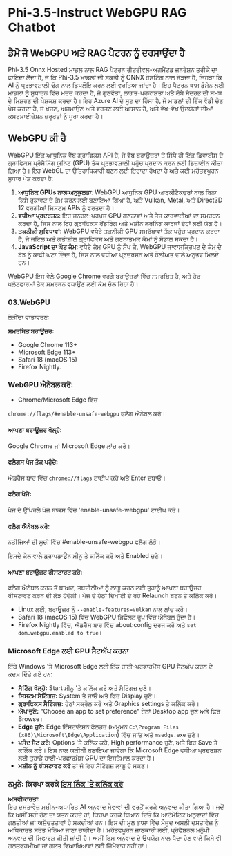 # Phi-3.5-Instruct WebGPU RAG Chatbot

## ਡੈਮੋ ਜੋ WebGPU ਅਤੇ RAG ਪੈਟਰਨ ਨੂੰ ਦਰਸਾਉਂਦਾ ਹੈ

Phi-3.5 Onnx Hosted ਮਾਡਲ ਨਾਲ RAG ਪੈਟਰਨ ਰੀਟਰੀਵਲ-ਅਗਮੈਂਟਡ ਜਨਰੇਸ਼ਨ ਤਰੀਕੇ ਦਾ ਫਾਇਦਾ ਲੈਂਦਾ ਹੈ, ਜੋ ਕਿ Phi-3.5 ਮਾਡਲਾਂ ਦੀ ਸ਼ਕਤੀ ਨੂੰ ONNX ਹੋਸਟਿੰਗ ਨਾਲ ਜੋੜਦਾ ਹੈ, ਜਿਹੜਾ ਕਿ AI ਨੂੰ ਪ੍ਰਭਾਵਸ਼ਾਲੀ ਢੰਗ ਨਾਲ ਡਿਪਲੌਇ ਕਰਨ ਲਈ ਵਰਤਿਆ ਜਾਂਦਾ ਹੈ। ਇਹ ਪੈਟਰਨ ਖਾਸ ਡੋਮੇਨ ਲਈ ਮਾਡਲਾਂ ਨੂੰ ਸੁਧਾਰਨ ਵਿੱਚ ਮਦਦ ਕਰਦਾ ਹੈ, ਜੋ ਗੁਣਵੱਤਾ, ਲਾਗਤ-ਪਰਕਾਸ਼ਤਾ ਅਤੇ ਲੰਬੇ ਸੰਦਰਭ ਦੀ ਸਮਝ ਦੇ ਮਿਸ਼ਰਣ ਦੀ ਪੇਸ਼ਕਸ਼ ਕਰਦਾ ਹੈ। ਇਹ Azure AI ਦੇ ਸੂਟ ਦਾ ਹਿੱਸਾ ਹੈ, ਜੋ ਮਾਡਲਾਂ ਦੀ ਇੱਕ ਵੱਡੀ ਚੋਣ ਪੇਸ਼ ਕਰਦਾ ਹੈ, ਜੋ ਖੋਜਣ, ਅਜ਼ਮਾਉਣ ਅਤੇ ਵਰਤਣ ਲਈ ਆਸਾਨ ਹੈ, ਅਤੇ ਵੱਖ-ਵੱਖ ਉਦਯੋਗਾਂ ਦੀਆਂ ਕਸਟਮਾਈਜ਼ੇਸ਼ਨ ਜ਼ਰੂਰਤਾਂ ਨੂੰ ਪੂਰਾ ਕਰਦਾ ਹੈ।

## WebGPU ਕੀ ਹੈ
WebGPU ਇੱਕ ਆਧੁਨਿਕ ਵੈੱਬ ਗ੍ਰਾਫਿਕਸ API ਹੈ, ਜੋ ਵੈੱਬ ਬਰਾਊਜ਼ਰਾਂ ਤੋਂ ਸਿੱਧੇ ਹੀ ਇੱਕ ਡਿਵਾਈਸ ਦੇ ਗ੍ਰਾਫਿਕਸ ਪ੍ਰੋਸੈਸਿੰਗ ਯੂਨਿਟ (GPU) ਤੱਕ ਪ੍ਰਭਾਵਸ਼ਾਲੀ ਪਹੁੰਚ ਪ੍ਰਦਾਨ ਕਰਨ ਲਈ ਡਿਜ਼ਾਈਨ ਕੀਤਾ ਗਿਆ ਹੈ। ਇਹ WebGL ਦਾ ਉੱਤਰਾਧਿਕਾਰੀ ਬਣਨ ਲਈ ਇਰਾਦਾ ਰੱਖਦਾ ਹੈ ਅਤੇ ਕਈ ਮਹੱਤਵਪੂਰਨ ਸੁਧਾਰ ਪੇਸ਼ ਕਰਦਾ ਹੈ:

1. **ਆਧੁਨਿਕ GPUs ਨਾਲ ਅਨੁਕੂਲਤਾ**: WebGPU ਆਧੁਨਿਕ GPU ਆਰਕੀਟੈਕਚਰਾਂ ਨਾਲ ਬਿਨਾ ਕਿਸੇ ਰੁਕਾਵਟ ਦੇ ਕੰਮ ਕਰਨ ਲਈ ਬਣਾਇਆ ਗਿਆ ਹੈ, ਅਤੇ Vulkan, Metal, ਅਤੇ Direct3D 12 ਵਰਗੀਆਂ ਸਿਸਟਮ APIs ਨੂੰ ਵਰਤਦਾ ਹੈ।
2. **ਵਧੀਆ ਪ੍ਰਦਰਸ਼ਨ**: ਇਹ ਜਨਰਲ-ਪਰਪਜ਼ GPU ਗਣਨਾਵਾਂ ਅਤੇ ਤੇਜ਼ ਕਾਰਵਾਈਆਂ ਦਾ ਸਮਰਥਨ ਕਰਦਾ ਹੈ, ਜਿਸ ਨਾਲ ਇਹ ਗ੍ਰਾਫਿਕਸ ਰੇਂਡਰਿੰਗ ਅਤੇ ਮਸ਼ੀਨ ਲਰਨਿੰਗ ਕਾਰਜਾਂ ਦੋਹਾਂ ਲਈ ਯੋਗ ਹੈ।
3. **ਤਕਨੀਕੀ ਸੁਵਿਧਾਵਾਂ**: WebGPU ਵਧੇਰੇ ਤਕਨੀਕੀ GPU ਸਮਰੱਥਾਵਾਂ ਤੱਕ ਪਹੁੰਚ ਪ੍ਰਦਾਨ ਕਰਦਾ ਹੈ, ਜੋ ਜਟਿਲ ਅਤੇ ਗਤੀਸ਼ੀਲ ਗ੍ਰਾਫਿਕਸ ਅਤੇ ਗਣਨਾਤਮਕ ਕੰਮਾਂ ਨੂੰ ਸੰਭਾਲ ਸਕਦਾ ਹੈ।
4. **JavaScript ਦਾ ਘੱਟ ਕੰਮ**: ਵਧੇਰੇ ਕੰਮ GPU ਨੂੰ ਸੌਂਪ ਕੇ, WebGPU ਜਾਵਾਸਕ੍ਰਿਪਟ ਦੇ ਕੰਮ ਦੇ ਬੋਝ ਨੂੰ ਕਾਫੀ ਘਟਾ ਦਿੰਦਾ ਹੈ, ਜਿਸ ਨਾਲ ਵਧੀਆ ਪ੍ਰਦਰਸ਼ਨ ਅਤੇ ਹੌਲੀਅਤ ਵਾਲੇ ਅਨੁਭਵ ਮਿਲਦੇ ਹਨ।

WebGPU ਇਸ ਵੇਲੇ Google Chrome ਵਰਗੇ ਬਰਾਊਜ਼ਰਾਂ ਵਿੱਚ ਸਮਰਥਿਤ ਹੈ, ਅਤੇ ਹੋਰ ਪਲੇਟਫਾਰਮਾਂ ਤੱਕ ਸਮਰਥਨ ਵਧਾਉਣ ਲਈ ਕੰਮ ਚੱਲ ਰਿਹਾ ਹੈ।

### 03.WebGPU
ਲੋੜੀਂਦਾ ਵਾਤਾਵਰਣ:

**ਸਮਰਥਿਤ ਬਰਾਊਜ਼ਰ:** 
- Google Chrome 113+
- Microsoft Edge 113+
- Safari 18 (macOS 15)
- Firefox Nightly.

### WebGPU ਐਨੇਬਲ ਕਰੋ:

- Chrome/Microsoft Edge ਵਿੱਚ 

`chrome://flags/#enable-unsafe-webgpu` ਫਲੈਗ ਐਨੇਬਲ ਕਰੋ।

#### ਆਪਣਾ ਬਰਾਊਜ਼ਰ ਖੋਲ੍ਹੋ:
Google Chrome ਜਾਂ Microsoft Edge ਲਾਂਚ ਕਰੋ।

#### ਫਲੈਗਸ ਪੇਜ ਤੱਕ ਪਹੁੰਚੋ:
ਐਡਰੈੱਸ ਬਾਰ ਵਿੱਚ `chrome://flags` ਟਾਈਪ ਕਰੋ ਅਤੇ Enter ਦਬਾਓ।

#### ਫਲੈਗ ਖੋਜੋ:
ਪੇਜ ਦੇ ਉੱਪਰਲੇ ਖੋਜ ਬਾਕਸ ਵਿੱਚ 'enable-unsafe-webgpu' ਟਾਈਪ ਕਰੋ।

#### ਫਲੈਗ ਐਨੇਬਲ ਕਰੋ:
ਨਤੀਜਿਆਂ ਦੀ ਸੂਚੀ ਵਿੱਚ #enable-unsafe-webgpu ਫਲੈਗ ਲੱਭੋ।

ਇਸਦੇ ਕੋਲ ਵਾਲੇ ਡ੍ਰਾਪਡਾਊਨ ਮੀਨੂ ਤੇ ਕਲਿੱਕ ਕਰੋ ਅਤੇ Enabled ਚੁਣੋ।

#### ਆਪਣਾ ਬਰਾਊਜ਼ਰ ਰੀਸਟਾਰਟ ਕਰੋ:

ਫਲੈਗ ਐਨੇਬਲ ਕਰਨ ਤੋਂ ਬਾਅਦ, ਤਬਦੀਲੀਆਂ ਨੂੰ ਲਾਗੂ ਕਰਨ ਲਈ ਤੁਹਾਨੂੰ ਆਪਣਾ ਬਰਾਊਜ਼ਰ ਰੀਸਟਾਰਟ ਕਰਨ ਦੀ ਲੋੜ ਹੋਵੇਗੀ। ਪੇਜ ਦੇ ਹੇਠਾਂ ਦਿਖਾਈ ਦੇ ਰਹੇ Relaunch ਬਟਨ ਤੇ ਕਲਿੱਕ ਕਰੋ।

- Linux ਲਈ, ਬਰਾਊਜ਼ਰ ਨੂੰ `--enable-features=Vulkan` ਨਾਲ ਲਾਂਚ ਕਰੋ।
- Safari 18 (macOS 15) ਵਿੱਚ WebGPU ਡਿਫੌਲਟ ਰੂਪ ਵਿੱਚ ਐਨੇਬਲ ਹੁੰਦਾ ਹੈ।
- Firefox Nightly ਵਿੱਚ, ਐਡਰੈੱਸ ਬਾਰ ਵਿੱਚ about:config ਦਰਜ ਕਰੋ ਅਤੇ `set dom.webgpu.enabled to true`।

### Microsoft Edge ਲਈ GPU ਸੈਟਅੱਪ ਕਰਨਾ

ਇੱਥੇ Windows 'ਤੇ Microsoft Edge ਲਈ ਇੱਕ ਹਾਈ-ਪਰਫਾਰਮੈਂਸ GPU ਸੈਟਅੱਪ ਕਰਨ ਦੇ ਕਦਮ ਦਿੱਤੇ ਗਏ ਹਨ:

- **ਸੈਟਿੰਗ ਖੋਲ੍ਹੋ:** Start ਮੀਨੂ 'ਤੇ ਕਲਿੱਕ ਕਰੋ ਅਤੇ ਸੈਟਿੰਗਜ਼ ਚੁਣੋ।
- **ਸਿਸਟਮ ਸੈਟਿੰਗਜ਼:** System ਤੇ ਜਾਓ ਅਤੇ ਫਿਰ Display ਚੁਣੋ।
- **ਗ੍ਰਾਫਿਕਸ ਸੈਟਿੰਗਜ਼:** ਹੇਠਾਂ ਸਕ੍ਰੋਲ ਕਰੋ ਅਤੇ Graphics settings ਤੇ ਕਲਿੱਕ ਕਰੋ।
- **ਐਪ ਚੁਣੋ:** "Choose an app to set preference" ਹੇਠਾਂ Desktop app ਚੁਣੋ ਅਤੇ ਫਿਰ Browse।
- **Edge ਚੁਣੋ:** Edge ਇੰਸਟਾਲੇਸ਼ਨ ਫੋਲਡਰ (ਅਮੂਮਨ `C:\Program Files (x86)\Microsoft\Edge\Application`) ਵਿੱਚ ਜਾਓ ਅਤੇ `msedge.exe` ਚੁਣੋ।
- **ਪਸੰਦ ਸੈਟ ਕਰੋ:** Options 'ਤੇ ਕਲਿੱਕ ਕਰੋ, High performance ਚੁਣੋ, ਅਤੇ ਫਿਰ Save ਤੇ ਕਲਿੱਕ ਕਰੋ।
ਇਸ ਨਾਲ ਯਕੀਨੀ ਬਣਾਇਆ ਜਾਵੇਗਾ ਕਿ Microsoft Edge ਵਧੀਆ ਪ੍ਰਦਰਸ਼ਨ ਲਈ ਤੁਹਾਡੇ ਹਾਈ-ਪਰਫਾਰਮੈਂਸ GPU ਦਾ ਇਸਤੇਮਾਲ ਕਰਦਾ ਹੈ।
- **ਮਸ਼ੀਨ ਨੂੰ ਰੀਸਟਾਰਟ ਕਰੋ** ਤਾਂ ਜੋ ਇਹ ਸੈਟਿੰਗਜ਼ ਲਾਗੂ ਹੋ ਸਕਣ।

### ਨਮੂਨੇ: ਕਿਰਪਾ ਕਰਕੇ [ਇਸ ਲਿੰਕ 'ਤੇ ਕਲਿੱਕ ਕਰੋ](https://github.com/microsoft/aitour-exploring-cutting-edge-models/tree/main/src/02.ONNXRuntime/01.WebGPUChatRAG)

**ਅਸਵੀਕਾਰਤਾ**:  
ਇਹ ਦਸਤਾਵੇਜ਼ ਮਸ਼ੀਨ-ਅਧਾਰਿਤ AI ਅਨੁਵਾਦ ਸੇਵਾਵਾਂ ਦੀ ਵਰਤੋਂ ਕਰਕੇ ਅਨੁਵਾਦ ਕੀਤਾ ਗਿਆ ਹੈ। ਜਦੋਂ ਕਿ ਅਸੀਂ ਸਹੀ ਹੋਣ ਦਾ ਯਤਨ ਕਰਦੇ ਹਾਂ, ਕਿਰਪਾ ਕਰਕੇ ਧਿਆਨ ਦਿਓ ਕਿ ਆਟੋਮੇਟਿਕ ਅਨੁਵਾਦਾਂ ਵਿੱਚ ਗਲਤੀਆਂ ਜਾਂ ਅਸੁੱਚਤਤਾਵਾਂ ਹੋ ਸਕਦੀਆਂ ਹਨ। ਇਸ ਦੀ ਮੂਲ ਭਾਸ਼ਾ ਵਿੱਚ ਮੌਜੂਦ ਅਸਲੀ ਦਸਤਾਵੇਜ਼ ਨੂੰ ਅਧਿਕਾਰਤ ਸਰੋਤ ਮੰਨਿਆ ਜਾਣਾ ਚਾਹੀਦਾ ਹੈ। ਮਹੱਤਵਪੂਰਨ ਜਾਣਕਾਰੀ ਲਈ, ਪ੍ਰੋਫੈਸ਼ਨਲ ਮਨੁੱਖੀ ਅਨੁਵਾਦ ਦੀ ਸਿਫਾਰਸ਼ ਕੀਤੀ ਜਾਂਦੀ ਹੈ। ਅਸੀਂ ਇਸ ਅਨੁਵਾਦ ਦੇ ਉਪਯੋਗ ਨਾਲ ਪੈਦਾ ਹੋਣ ਵਾਲੇ ਕਿਸੇ ਵੀ ਗਲਤਫਹਮੀਆਂ ਜਾਂ ਗਲਤ ਵਿਆਖਿਆਵਾਂ ਲਈ ਜ਼ਿੰਮੇਵਾਰ ਨਹੀਂ ਹਾਂ।